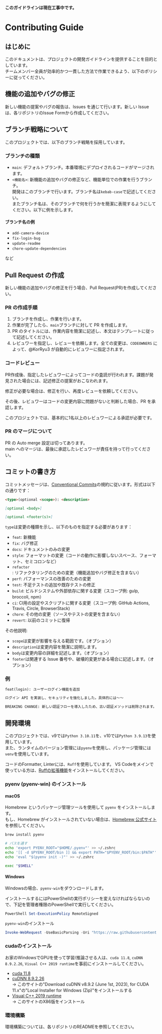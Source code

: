 **このガイドラインは現在工事中です。**

# Contributing Guide

## はじめに

このドキュメントは、プロジェクトの開発ガイドラインを提供することを目的としています。<br>
チームメンバー全員が効率的かつ一貫した方法で作業できるよう、以下のポリシーに従ってください。

## 機能の追加やバグの修正

新しい機能の提案やバグの報告は、Issues を通じて行います。新しい Issue は、各リポジトリのIssue Formから作成してください。

## ブランチ戦略について

このプロジェクトでは、以下のブランチ戦略を採用しています。

### ブランチの種類

- `main`: デフォルトブランチ。本番環境にデプロイされるコードがマージされます。
- `<機能名>`: 新機能の追加やバグの修正など、機能単位での作業を行うブランチ。<br>
  開発はこのブランチで行います。ブランチ名は`kebab-case`で記述してください。<br>
  またブランチ名は、そのブランチで何を行うかを簡潔に表現するようにしてください。以下に例を示します。

#### ブランチ名の例

- `add-camera-device`
- `fix-login-bug`
- `update-readme`
- `chore-update-dependencies`

など

## Pull Request の作成

新しい機能の追加やバグの修正を行う場合、Pull Request(PR)を作成してください。<br>

### PR の作成手順

1. ブランチを作成し、作業を行います。
2. 作業が完了したら、`main`ブランチに対して PR を作成します。
3. PR のタイトルには、作業内容を簡潔に記述し、本文はテンプレートに従って記述してください。
4. レビュワーを指定し、レビューを依頼します。全ての変更は、`CODEOWNERS` によって、@KorRyu3 が自動的にレビュワーに指定されます。

### コードレビュー

PR作成後、指定したレビュワーによってコードの査読が行われます。課題が発見された場合には、記述修正の提案がおこなわれます。

修正が必要な場合は、修正を行い、再度レビューを依頼してください。

その後、レビュワーはコードの変更内容に問題がないと判断した場合、PR を承認します。

このプロジェクトでは、基本的に1名以上のレビュワーによる承認が必要です。

### PR のマージについて

PR の Auto merge 設定は切ってあります。<br>
main へのマージは、最後に承認したレビュワーが責任を持って行ってください。

## コミットの書き方

コミットメッセージは、[Conventional Commits](https://www.conventionalcommits.org/ja/v1.0.0/)の規約に従います。形式は以下の通りです：

```md
<type>(optional <scope>): <description>

[optional <body>]

[optional <footer(s)>]
```

`type`は変更の種類を示し、以下のものを指定する必要があります：

- `feat`: 新機能
- `fix`: バグ修正
- `docs`: ドキュメントのみの変更
- `style`: フォーマットの変更（コードの動作に影響しないスペース、フォーマット、セミコロンなど）
- `refactor`: リファクタリングのための変更（機能追加やバグ修正を含まない）
- `perf`: パフォーマンスの改善のための変更
- `test`: 不足テストの追加や既存テストの修正
- `build`: ビルドシステムや外部依存に関する変更（スコープ例: gulp, broccoli, npm）
- `ci`: CI用の設定やスクリプトに関する変更（スコープ例: GitHub Actions, Travis, Circle, BrowserStack)
- `chore`: その他の変更（ソースやテストの変更を含まない）
- `revert`: 以前のコミットに復帰

その他説明:

- `scope`は変更が影響を与える範囲です。（オプション）
- `description`は変更内容を簡潔に説明します。
- `body`は変更内容の詳細を記述します。（オプション）
- `footer`は関連する Issue 番号や、破壊的変更がある場合に記述します。（オプション）

### 例

```md
feat(login): ユーザーログイン機能を追加

ログイン API を実装し、セキュリティを強化しました。具体的には〜〜

BREAKING CHANGE: 新しい認証フローを導入したため、古い認証メソッドは削除されます。
```

<!-- 開発環境について -->

## 開発環境

このプロジェクトでは、v9では`Python 3.10.11`を、v10では`Python 3.9.13`を使用しています。<br>
また、ランタイムのバージョン管理には`pyenv`を使用し、パッケージ管理には`venv`を使用しています。

コードのFormatter, Linterには、`Ruff`を使用しています。
VS Codeをメインで使っている方は、[Ruffの拡張機能](https://marketplace.visualstudio.com/items?itemName=charliermarsh.ruff)をインストールしてください。

### pyenv (pyenv-win) のインストール

#### macOS

Homebrew というパッケージ管理ツールを使用して `pyenv` をインストールします。<br>
もし、Homebrew がインストールされていない場合は、[Homebrew 公式サイト](https://brew.sh/ja/)を参照してください。

```bash
brew install pyenv

# パスを通す
echo 'export PYENV_ROOT="$HOME/.pyenv"' >> ~/.zshrc
echo '[[ -d $PYENV_ROOT/bin ]] && export PATH="$PYENV_ROOT/bin:$PATH"' >> ~/.zshrc
echo 'eval "$(pyenv init -)"' >> ~/.zshrc

exec "$SHELL"
```

#### Windows

Windowsの場合、`pyenv-win`をダウンロードします。

インストールするにはPowerShellの実行ポリシーを変えなければならないので、下記を管理者権限のPowerShellで実行してください。

```powershell
PowerShell Set-ExecutionPolicy RemoteSigned
```

`pyenv-win`のインストール
```powershell
Invoke-WebRequest -UseBasicParsing -Uri "https://raw.githubusercontent.com/pyenv-win/pyenv-win/master/pyenv-win/install-pyenv-win.ps1" -OutFile "./install-pyenv-win.ps1"; &"./install-pyenv-win.ps1"
```

### cudaのインストール

お家のWindowsでGPUを使って学習/推論させる人は、`cuda 11.8`, `cuDNN 8.9.2.26`, `Visual C++ 2019 runtime`を事前にインストールしてください。

- [cuda 11.8](https://developer.nvidia.com/cuda-11-8-0-download-archive?target_os=Windows&target_arch=x86_64&target_version=11&target_type=exe_local)
- [cuDNN 8.9.2.26](https://developer.nvidia.com/rdp/cudnn-archive)<br>
-> このサイトの"Download cuDNN v8.9.2 (June 1st, 2023), for CUDA 11.x"の"Local Installer for Windows (Zip)"をインストールする
- [Visual C++ 2019 runtime](https://learn.microsoft.com/ja-jp/cpp/windows/latest-supported-vc-redist?view=msvc-170#latest-microsoft-visual-c-redistributable-version)<br>
-> このサイトのX86版をインストール

### 環境構築

環境構築については、各リポジトリのREADMEを参照してください。
